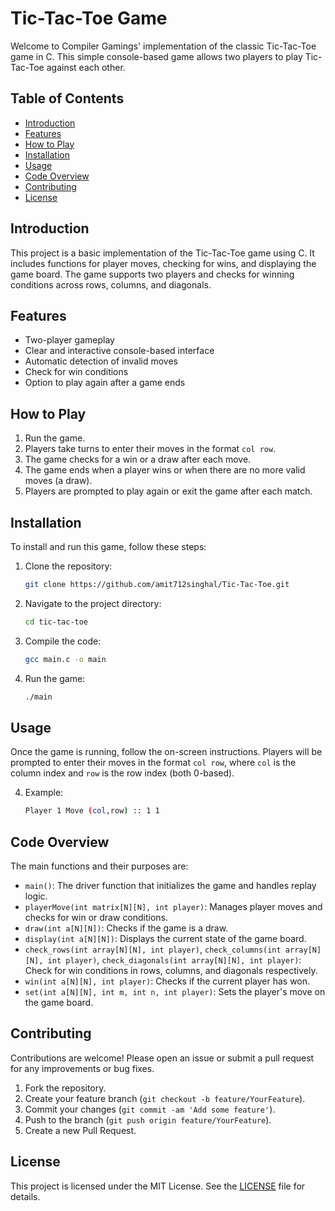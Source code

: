 # Tic-Tac-Toe Game

Welcome to Compiler Gamings' implementation of the classic Tic-Tac-Toe game in C. This simple console-based game allows two players to play Tic-Tac-Toe against each other.

## Table of Contents

- [Introduction](#introduction)
- [Features](#features)
- [How to Play](#how-to-play)
- [Installation](#installation)
- [Usage](#usage)
- [Code Overview](#code-overview)
- [Contributing](#contributing)
- [License](#license)

## Introduction

This project is a basic implementation of the Tic-Tac-Toe game using C. It includes functions for player moves, checking for wins, and displaying the game board. The game supports two players and checks for winning conditions across rows, columns, and diagonals.

## Features

- Two-player gameplay
- Clear and interactive console-based interface
- Automatic detection of invalid moves
- Check for win conditions
- Option to play again after a game ends

## How to Play

1. Run the game.
2. Players take turns to enter their moves in the format `col row`.
3. The game checks for a win or a draw after each move.
4. The game ends when a player wins or when there are no more valid moves (a draw).
5. Players are prompted to play again or exit the game after each match.

## Installation

To install and run this game, follow these steps:

1. Clone the repository:
    ```sh
    git clone https://github.com/amit712singhal/Tic-Tac-Toe.git
    ```
2. Navigate to the project directory:
    ```sh
    cd tic-tac-toe
    ```
3. Compile the code:
    ```sh
    gcc main.c -o main
    ```
4. Run the game:
    ```sh
    ./main
    ```

## Usage

Once the game is running, follow the on-screen instructions. Players will be prompted to enter their moves in the format `col row`, where `col` is the column index and `row` is the row index (both 0-based).

4. Example:
    ```sh
    Player 1 Move (col,row) :: 1 1
    ```
 
## Code Overview

The main functions and their purposes are:

- `main()`: The driver function that initializes the game and handles replay logic.
- `playerMove(int matrix[N][N], int player)`: Manages player moves and checks for win or draw conditions.
- `draw(int a[N][N])`: Checks if the game is a draw.
- `display(int a[N][N])`: Displays the current state of the game board.
- `check_rows(int array[N][N], int player)`, `check_columns(int array[N][N], int player)`, `check_diagonals(int array[N][N], int player)`: Check for win conditions in rows, columns, and diagonals respectively.
- `win(int a[N][N], int player)`: Checks if the current player has won.
- `set(int a[N][N], int m, int n, int player)`: Sets the player's move on the game board.

## Contributing

Contributions are welcome! Please open an issue or submit a pull request for any improvements or bug fixes.

1. Fork the repository.
2. Create your feature branch (`git checkout -b feature/YourFeature`).
3. Commit your changes (`git commit -am 'Add some feature'`).
4. Push to the branch (`git push origin feature/YourFeature`).
5. Create a new Pull Request.

## License

This project is licensed under the MIT License. See the [LICENSE](LICENSE) file for details.
